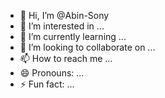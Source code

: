 - 👋 Hi, I’m @Abin-Sony
- 👀 I’m interested in ...
- 🌱 I’m currently learning ...
- 💞️ I’m looking to collaborate on ...
- 📫 How to reach me ...
- 😄 Pronouns: ...
- ⚡ Fun fact: ...

<!---
Abin-Sony/Abin-Sony is a ✨ special ✨ repository because its `README.md` (this file) appears on your GitHub profile.
You can click the Preview link to take a look at your changes.
--->
